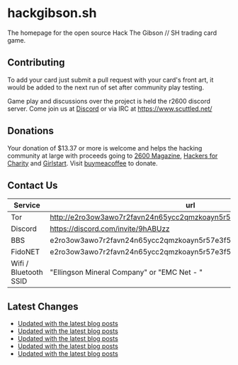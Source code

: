 # hackgibson.sh
The homepage for the open source Hack The Gibson // SH trading card game.


## Contributing

To add your card just submit a pull request with your card's front art, it would be added to the next run of set after community play testing.

Game play and discussions over the project is held the r2600 discord server. Come join us at [Discord](https://discord.com/invite/9hABUzz) or via IRC at https://www.scuttled.net/


## Donations

Your donation of $13.37 or more is welcome and helps the hacking community at large with proceeds going to [2600 Magazine](https://2600.com/), [Hackers for Charity](https://hackersforcharity.org) and [Girlstart](https://girlstart.org).  Visit [buymeacoffee](https://www.buymeacoffee.com/hackgibson.sh) to donate.


## Contact Us

Service | url
-|-
Tor | http://e2ro3ow3awo7r2favn24n65ycc2qmzkoayn5r57e3f56nvjwdcgg32ad.onion
Discord | https://discord.com/invite/9hABUzz
BBS | e2ro3ow3awo7r2favn24n65ycc2qmzkoayn5r57e3f56nvjwdcgg32ad.onion:23
FidoNET | e2ro3ow3awo7r2favn24n65ycc2qmzkoayn5r57e3f56nvjwdcgg32ad.onion:24554
Wifi / Bluetooth SSID | "Ellingson Mineral Company" or "EMC Net - <fidonet address>"

## Latest Changes
<!-- BLOG-POST-LIST:START -->
- [Updated with the latest blog posts](https://github.com/DFW2600/hackgibson.sh/commit/ae998f59796954d091a8dfa6a8788e9d53236dde)
- [Updated with the latest blog posts](https://github.com/DFW2600/hackgibson.sh/commit/5830e4ad54f23fb0e1061b4fa4b971c8a93725e0)
- [Updated with the latest blog posts](https://github.com/DFW2600/hackgibson.sh/commit/b171bafa15ec3c534aa9dcbbbd1794c87c6e6136)
- [Updated with the latest blog posts](https://github.com/DFW2600/hackgibson.sh/commit/c5f18f097c387c891e8876225c4286dad58465a1)
- [Updated with the latest blog posts](https://github.com/DFW2600/hackgibson.sh/commit/58f9213c083ed21c2acc81afa65a6fda38fd6e30)
<!-- BLOG-POST-LIST:END -->
